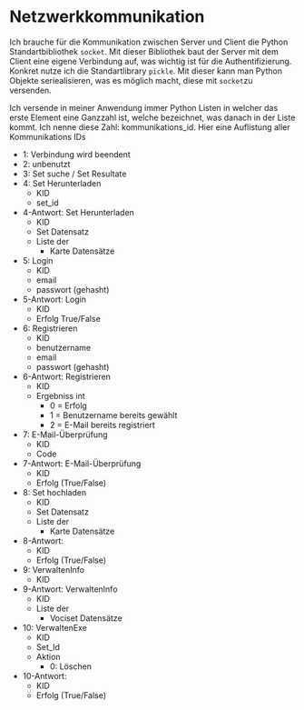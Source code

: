 # Netzwerkkommunikation

Ich brauche für die Kommunikation zwischen Server und Client die Python Standartbibliothek `socket`. Mit dieser Bibliothek baut der Server mit dem Client eine eigene Verbindung auf, was wichtig ist für die Authentifizierung.
Konkret nutze ich die Standartlibrary `pickle`. Mit dieser kann man Python Objekte seriealisieren, was es möglich macht, diese mit `socket`zu versenden.

Ich versende in meiner Anwendung immer Python Listen in welcher das erste Element eine Ganzzahl ist, welche bezeichnet, was danach in der Liste kommt. Ich nenne diese Zahl: kommunikations_id. Hier eine Auflistung aller Kommunikations IDs

- 1: Verbindung wird beendent
- 2: unbenutzt
- 3: Set suche / Set Resultate
- 4: Set Herunterladen
  - KID
  - set_id
- 4-Antwort: Set Herunterladen
  - KID
  - Set Datensatz
  - Liste der
    - Karte Datensätze
- 5: Login
  - KID
  - email
  - passwort (gehasht)
- 5-Antwort: Login
  - KID
  - Erfolg True/False
- 6: Registrieren
  - KID
  - benutzername
  - email
  - passwort (gehasht)
- 6-Antwort: Registrieren
  - KID
  - Ergebniss int
    - 0 = Erfolg
    - 1 = Benutzername bereits gewählt
    - 2 = E-Mail bereits registriert
- 7: E-Mail-Überprüfung
  - KID
  - Code
- 7-Antwort: E-Mail-Überprüfung
  - KID
  - Erfolg (True/False)
- 8: Set hochladen
  - KID
  - Set Datensatz
  - Liste der
    - Karte Datensätze
- 8-Antwort:
  - KID
  - Erfolg (True/False)
- 9: VerwaltenInfo
  - KID
- 9-Antwort: VerwaltenInfo
  - KID
  - Liste der 
    - Vociset Datensätze
- 10: VerwaltenExe
  - KID
  - Set_Id
  - Aktion
    - 0: Löschen
- 10-Antwort:
  - KID
  - Erfolg (True/False)

